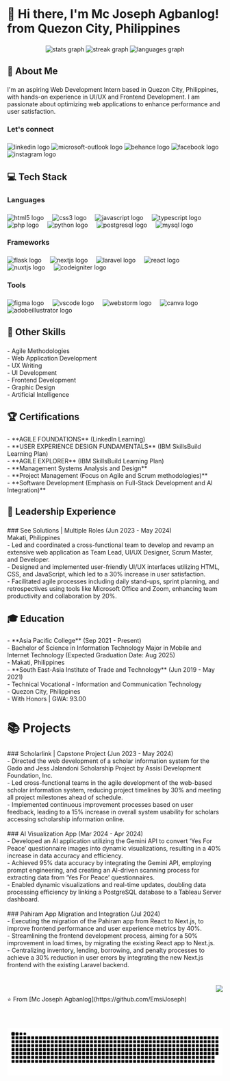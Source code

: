 <h1 align="left">👋 Hi there, I'm Mc Joseph Agbanlog! from Quezon City, Philippines</h1>

###

<div align="center">
  <img src="https://github-readme-stats.vercel.app/api?username=EmsiJoseph&hide_title=true&hide_rank=false&show_icons=true&include_all_commits=true&count_private=true&disable_animations=false&theme=nightowl&locale=en&hide_border=true" height="150" alt="stats graph"  />
  <img src="https://streak-stats.demolab.com?user=EmsiJoseph&locale=en&mode=daily&theme=nightowl&hide_border=true&border_radius=5" height="150" alt="streak graph"  />
  <img src="https://github-readme-stats.vercel.app/api/top-langs?username=EmsiJoseph&locale=en&hide_title=true&layout=compact&card_width=320&langs_count=5&theme=nightowl&hide_border=true" height="150" alt="languages graph"  />
</div>

###

<h2 align="left">🚀 About Me</h2>

###

<p align="left">I'm an aspiring Web Development Intern based in Quezon City, Philippines, with hands-on experience in UI/UX and Frontend Development. I am passionate about optimizing web applications to enhance performance and user satisfaction.</p>

###

<h3 align="left">Let's connect</h3>

###

###

<div align="left">
  <img src="https://raw.githubusercontent.com/maurodesouza/profile-readme-generator/master/src/assets/icons/social/linkedin/default.svg" width="52" height="40" alt="linkedin logo"  />
  <img src="https://raw.githubusercontent.com/maurodesouza/profile-readme-generator/master/src/assets/icons/social/microsoft-outlook/default.svg" width="52" height="40" alt="microsoft-outlook logo"  />
  <img src="https://raw.githubusercontent.com/maurodesouza/profile-readme-generator/master/src/assets/icons/social/behance/default.svg" width="52" height="40" alt="behance logo"  />
  <img src="https://raw.githubusercontent.com/maurodesouza/profile-readme-generator/master/src/assets/icons/social/facebook/default.svg" width="52" height="40" alt="facebook logo"  />
  <img src="https://raw.githubusercontent.com/maurodesouza/profile-readme-generator/master/src/assets/icons/social/instagram/default.svg" width="52" height="40" alt="instagram logo"  />
</div>

###

<h2 align="left">💻 Tech Stack</h2>

###

<h3 align="left">Languages</h3>

###

<div align="left">
  <img src="https://skillicons.dev/icons?i=html" height="40" alt="html5 logo"  />
  <img width="12" />
  <img src="https://skillicons.dev/icons?i=css" height="40" alt="css3 logo"  />
  <img width="12" />
  <img src="https://skillicons.dev/icons?i=js" height="40" alt="javascript logo"  />
  <img width="12" />
  <img src="https://skillicons.dev/icons?i=ts" height="40" alt="typescript logo"  />
  <img width="12" />
  <img src="https://cdn.simpleicons.org/php/777BB4" height="40" alt="php logo"  />
  <img width="12" />
  <img src="https://cdn.simpleicons.org/python/3776AB" height="40" alt="python logo"  />
  <img width="12" />
  <img src="https://cdn.jsdelivr.net/gh/devicons/devicon/icons/postgresql/postgresql-original.svg" height="40" alt="postgresql logo"  />
  <img width="12" />
  <img src="https://skillicons.dev/icons?i=mysql" height="40" alt="mysql logo"  />
</div>

###

<h3 align="left">Frameworks</h3>

###

<div align="left">
  <img src="https://skillicons.dev/icons?i=flask" height="40" alt="flask logo"  />
  <img width="12" />
  <img src="https://skillicons.dev/icons?i=nextjs" height="40" alt="nextjs logo"  />
  <img width="12" />
  <img src="https://skillicons.dev/icons?i=laravel" height="40" alt="laravel logo"  />
  <img width="12" />
  <img src="https://skillicons.dev/icons?i=react" height="40" alt="react logo"  />
  <img width="12" />
  <img src="https://skillicons.dev/icons?i=nuxtjs" height="40" alt="nuxtjs logo"  />
  <img width="12" />
  <img src="https://cdn.simpleicons.org/codeigniter/EF4223" height="40" alt="codeigniter logo"  />
</div>

###

<h3 align="left">Tools</h3>

###

<div align="left">
  <img src="https://skillicons.dev/icons?i=figma" height="40" alt="figma logo"  />
  <img width="12" />
  <img src="https://cdn.jsdelivr.net/gh/devicons/devicon/icons/vscode/vscode-original.svg" height="40" alt="vscode logo"  />
  <img width="12" />
  <img src="https://cdn.jsdelivr.net/gh/devicons/devicon/icons/webstorm/webstorm-original.svg" height="40" alt="webstorm logo"  />
  <img width="12" />
  <img src="https://cdn.jsdelivr.net/gh/devicons/devicon/icons/canva/canva-original.svg" height="40" alt="canva logo"  />
  <img width="12" />
  <img src="https://skillicons.dev/icons?i=ai" height="40" alt="adobeillustrator logo"  />
</div>

###

<h2 align="left">🔧 Other Skills</h2>

###

<p align="left">- Agile Methodologies<br>- Web Application Development<br>- UX Writing<br>- UI Development<br>- Frontend Development<br>- Graphic Design<br>- Artificial Intelligence</p>

###

<h2 align="left">🏆 Certifications</h2>

###

<p align="left">- **AGILE FOUNDATIONS** (LinkedIn Learning)<br>- **USER EXPERIENCE DESIGN FUNDAMENTALS** (IBM SkillsBuild Learning Plan)<br>- **AGILE EXPLORER** (IBM SkillsBuild Learning Plan)<br>- **Management Systems Analysis and Design**<br>- **Project Management (Focus on Agile and Scrum methodologies)**<br>- **Software Development (Emphasis on Full-Stack Development and AI Integration)**</p>

###

<h2 align="left">💼 Leadership Experience</h2>

###

<p align="left">
### See Solutions | Multiple Roles (Jun 2023 - May 2024)<br>Makati, Philippines<br>- Led and coordinated a cross-functional team to develop and revamp an extensive web application as Team Lead, UI/UX Designer, Scrum Master, and Developer.<br>- Designed and implemented user-friendly UI/UX interfaces utilizing HTML, CSS, and JavaScript, which led to a 30% increase in user satisfaction.<br>- Facilitated agile processes including daily stand-ups, sprint planning, and retrospectives using tools like Microsoft Office and Zoom, enhancing team productivity and collaboration by 20%.</p>

###

<h2 align="left">🎓 Education</h2>

###

<p align="left">- **Asia Pacific College** (Sep 2021 - Present)<br>  - Bachelor of Science in Information Technology Major in Mobile and Internet Technology (Expected Graduation Date: Aug 2025)<br>  - Makati, Philippines<br>- **South East-Asia Institute of Trade and Technology** (Jun 2019 - May 2021)<br>  - Technical Vocational - Information and Communication Technology<br>  - Quezon City, Philippines<br>  - With Honors | GWA: 93.00</p>

###

<h1 align="left">📚 Projects</h1>

###

<p align="left">
### Scholarlink | Capstone Project (Jun 2023 - May 2024)<br>- Directed the web development of a scholar information system for the Gado and Jess Jalandoni Scholarship Project by Assisi Development Foundation, Inc.<br>- Led cross-functional teams in the agile development of the web-based scholar information system, reducing project timelines by 30% and meeting all project milestones ahead of schedule.<br>- Implemented continuous improvement processes based on user feedback, leading to a 15% increase in overall system usability for scholars accessing scholarship information online.<br><br>
### AI Visualization App (Mar 2024 - Apr 2024)<br>- Developed an AI application utilizing the Gemini API to convert ‘Yes For Peace’ questionnaire images into dynamic visualizations, resulting in a 40% increase in data accuracy and efficiency.<br>- Achieved 95% data accuracy by integrating the Gemini API, employing prompt engineering, and creating an AI-driven scanning process for extracting data from ‘Yes For Peace’ questionnaires.<br>- Enabled dynamic visualizations and real-time updates, doubling data processing efficiency by linking a PostgreSQL database to a Tableau Server dashboard.<br><br>
### Pahiram App Migration and Integration (Jul 2024)<br>- Executing the migration of the Pahiram app from React to Next.js, to improve frontend performance and user experience metrics by 40%.<br>- Streamlining the frontend development process, aiming for a 50% improvement in load times, by migrating the existing React app to Next.js.<br>- Centralizing inventory, lending, borrowing, and penalty processes to achieve a 30% reduction in user errors by integrating the new Next.js frontend with the existing Laravel backend.</p>

###

<br clear="both">

<img align="right" height="100" src="https://imgflip.com/gif/8y5m39"  />

###

<p align="left">⭐️ From [Mc Joseph Agbanlog](https://github.com/EmsiJoseph)</p>

###

<br clear="both">

<img src="https://raw.githubusercontent.com/EmsiJoseph/EmsiJoseph/output/snake.svg" alt="Snake animation" />

###
